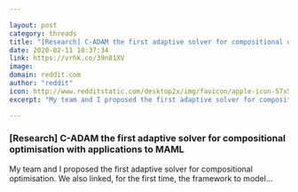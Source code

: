 ```yaml
---

layout: post
category: threads
title: "[Research] C-ADAM the first adaptive solver for compositional optimisation with applications to MAML"
date: 2020-02-11 10:37:34
link: https://vrhk.co/39n81XV
image: 
domain: reddit.com
author: "reddit"
icon: http://www.redditstatic.com/desktop2x/img/favicon/apple-icon-57x57.png
excerpt: "My team and I proposed the first adaptive solver for compositional optimisation. We also linked, for the first time, the framework to model..."

---
```


### [Research] C-ADAM the first adaptive solver for compositional optimisation with applications to MAML

My team and I proposed the first adaptive solver for compositional optimisation. We also linked, for the first time, the framework to model...